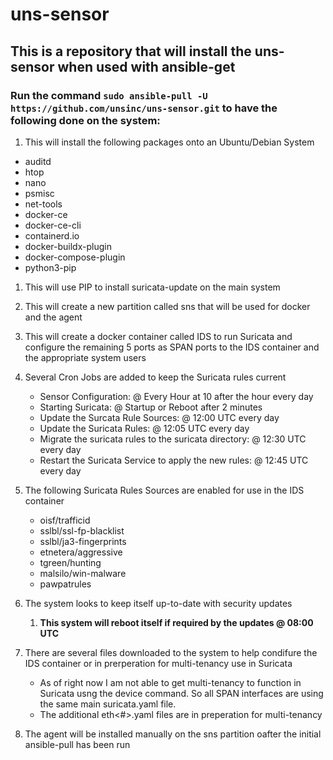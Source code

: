 # uns-sensor
 
## This is a repository that will install the uns-sensor when used with ansible-get

### Run the command ```sudo ansible-pull -U https://github.com/unsinc/uns-sensor.git``` to have the following done on the system:

1.  This will install the following packages onto an Ubuntu/Debian System
  - auditd
  - htop
  - nano
  - psmisc
  - net-tools
  - docker-ce
  - docker-ce-cli
  - containerd.io
  - docker-buildx-plugin
  - docker-compose-plugin
  - python3-pip

1.  This will use PIP to install suricata-update on the main system
1.  This will create a new partition called sns that will be used for docker and the agent
1.  This will create a docker container called IDS to run Suricata and configure the remaining 5 ports as SPAN ports to the IDS container and the appropriate system users
1.  Several Cron Jobs are added to keep the Suricata rules current
	-  Sensor Configuration: @ Every Hour at 10 after the hour every day
	-  Starting Suricata: @ Startup or Reboot after 2 minutes
	-  Update the Surcata Rule Sources: @ 12:00 UTC every day   
	-  Update the Suricata Rules: @ 12:05 UTC every day
	-  Migrate the suricata rules to the suricata directory: @ 12:30 UTC every day
	-  Restart the Suricata Service to apply the new rules: @ 12:45 UTC every day

1.  The following Suricata Rules Sources are enabled for use in the IDS container
	- oisf/trafficid
    - sslbl/ssl-fp-blacklist
    - sslbl/ja3-fingerprints
    - etnetera/aggressive
    - tgreen/hunting
    - malsilo/win-malware
	- pawpatrules    

1.  The system looks to keep itself up-to-date with security updates
	1.  **This system will reboot itself if required by the updates @ 08:00 UTC**
1.  There are several files downloaded to the system to help condifure the IDS container or in prerperation for multi-tenancy use in Suricata
	- As of right now I am not able to get multi-tenancy to function in Suricata usng the device command.  So all SPAN interfaces are using the same main suricata.yaml file. 
	- The additional eth<#>.yaml files are in preperation for multi-tenancy
1.  The agent will be installed manually on the sns partition oafter the initial ansible-pull has been run